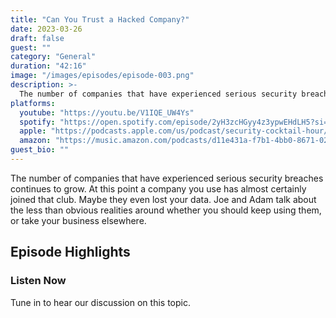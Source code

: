 ```yaml
---
title: "Can You Trust a Hacked Company?"
date: 2023-03-26
draft: false
guest: ""
category: "General"
duration: "42:16"
image: "/images/episodes/episode-003.png"
description: >-
  The number of companies that have experienced serious security breaches continues to grow. At this point a company you use has almost certainly joined that club. Maybe they even lost your data. Joe and Adam talk about the less than obvious realities around whether you should keep using them, or take your business elsewhere.
platforms:
  youtube: "https://youtu.be/V1IQE_UW4Ys"
  spotify: "https://open.spotify.com/episode/2yH3zcHGyy4z3ypwEHdLH5?si=b6e11b5fecbf48c2"
  apple: "https://podcasts.apple.com/us/podcast/security-cocktail-hour/id1679376200?i=1000606133464"
  amazon: "https://music.amazon.com/podcasts/d11e431a-f7b1-4bb0-8671-024afce9ade6/security-cocktail-hour"
guest_bio: ""
---
```


The number of companies that have experienced serious security breaches continues to grow. At this point a company you use has almost certainly joined that club. Maybe they even lost your data. Joe and Adam talk about the less than obvious realities around whether you should keep using them, or take your business elsewhere.

## Episode Highlights

### Listen Now

Tune in to hear our discussion on this topic.
